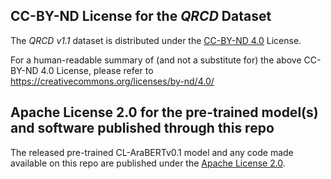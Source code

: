 ## CC-BY-ND License for the *QRCD* Dataset
The *QRCD v1.1* dataset is distributed under the [CC-BY-ND 4.0](https://creativecommons.org/licenses/by-nd/4.0/legalcode) License.

For a human-readable summary of (and not a substitute for) the above CC-BY-ND 4.0 License, please refer to https://creativecommons.org/licenses/by-nd/4.0/

## Apache License 2.0 for the pre-trained model(s) and software published through this repo
The released pre-trained CL-AraBERTv0.1 model and any code made available on this repo are published under the [Apache License 2.0](https://www.apache.org/licenses/LICENSE-2.0).
